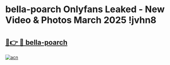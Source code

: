 # bella-poarch Onlyfans Leaked - New Video & Photos March 2025 !jvhn8

# <h2><a href="https://e9nv24.iuczelnia.edu.pl?title=bella-poarch&ref=jvhn8">🔗👉 🔴 bella-poarch</a></h2>

[![acn](https://github.com/user-attachments/assets/0f9c940e-d8b0-45ae-aac7-cd30a18b3e1c)](https://e9nv24.iuczelnia.edu.pl?title=bella-poarch&ref=jvhn8)

